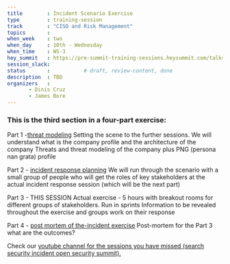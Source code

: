 ```yaml
---
title        : Incident Scenario Exercise
type         : training-session
track        : "CISO and Risk Management"
topics       : 
when_week    : two
when_day     : 10th - Wednesday
when_time    : WS-3
hey_summit   : https://pre-summit-training-sessions.heysummit.com/talks/incident-scenario-exercise/
session_slack:
status       :           # draft, review-content, done
description  : TBD
organizers   : 
       - Dinis Cruz
       - James Bore
---
```


### This is the third section in a four-part exercise:

Part 1 -[threat modeling](https://pre-summit-training-sessions.heysummit.com/talks/threat-modeling)
Setting the scene to the further sessions.
We will understand what is the company profile and the architecture of the company
Threats and threat modeling of the company
plus PNG (persona nan grata) profile

Part 2 - [incident response planning](https://open-security-summit-2020.heysummit.com/talks/incident-response-planning)
We will run through the scenario with a small group of people who will get the roles of key stakeholders at the actual incident response session (which will be the next part)

Part 3 - THIS SESSION
Actual exercise - 5 hours with breakout rooms for different groups of stakeholders.
Run in sprints
Information to be revealed throughout the exercise and groups work on their response

Part 4 - [post mortem of the-incident exercise](https://open-security-summit-2020.heysummit.com/talks/post-mortem-of-the-incident-exercise/)
Post-mortem for the Part 3
what are the outcomes?

Check our [youtube channel for the sessions you have missed (search security incident open security summit).](https://www.youtube.com/channel/UCyse9b_2JLJUxKMLgSpOL-Q/)
